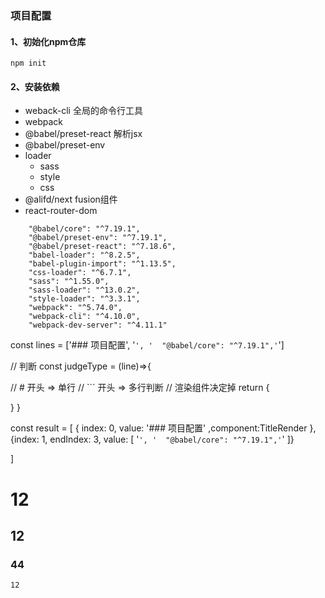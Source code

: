 ### 项目配置

#### 1、初始化npm仓库

`npm init`

#### 2、安装依赖

- weback-cli 全局的命令行工具
- webpack 
- @babel/preset-react 解析jsx
- @babel/preset-env 
- loader
  - sass
  - style
  - css
- @alifd/next fusion组件
- react-router-dom

```
    "@babel/core": "^7.19.1",
    "@babel/preset-env": "^7.19.1",
    "@babel/preset-react": "^7.18.6",
    "babel-loader": "^8.2.5",
    "babel-plugin-import": "^1.13.5",
    "css-loader": "^6.7.1",
    "sass": "^1.55.0",
    "sass-loader": "^13.0.2",
    "style-loader": "^3.3.1",
    "webpack": "^5.74.0",
    "webpack-cli": "^4.10.0",
    "webpack-dev-server": "^4.11.1"
```


const lines = ['### 项目配置', '```', '  "@babel/core": "^7.19.1",'```']



// 判断
const judgeType = (line)=>{

  // # 开头 => 单行
  // ``` 开头 => 多行判断
  // 渲染组件决定掉 
  return  {

  }
}


const result = [
  { index: 0, value: '### 项目配置' ,component:TitleRender },
  {index: 1, endIndex: 3, value: [ '```', '  "@babel/core": "^7.19.1",'```' ]}

  
  ]


# 12
## 12
### 44
```
12